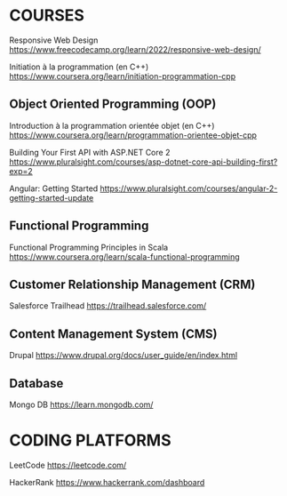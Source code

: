 # COURSES

Responsive Web Design
https://www.freecodecamp.org/learn/2022/responsive-web-design/

Initiation à la programmation (en C++)
https://www.coursera.org/learn/initiation-programmation-cpp

## Object Oriented Programming (OOP)

Introduction à la programmation orientée objet (en C++)
https://www.coursera.org/learn/programmation-orientee-objet-cpp

Building Your First API with ASP.NET Core 2
https://www.pluralsight.com/courses/asp-dotnet-core-api-building-first?exp=2

Angular: Getting Started
https://www.pluralsight.com/courses/angular-2-getting-started-update

## Functional Programming

Functional Programming Principles in Scala
https://www.coursera.org/learn/scala-functional-programming

## Customer Relationship Management (CRM)

Salesforce Trailhead
https://trailhead.salesforce.com/

##  Content Management System (CMS)

Drupal
https://www.drupal.org/docs/user_guide/en/index.html

## Database

Mongo DB
https://learn.mongodb.com/

# CODING PLATFORMS

LeetCode
https://leetcode.com/

HackerRank
https://www.hackerrank.com/dashboard

